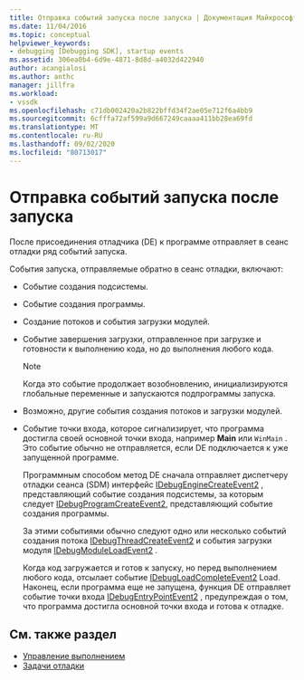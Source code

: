 ```yaml
---
title: Отправка событий запуска после запуска | Документация Майкрософт
ms.date: 11/04/2016
ms.topic: conceptual
helpviewer_keywords:
- debugging [Debugging SDK], startup events
ms.assetid: 306ea0b4-6d9e-4871-8d8d-a4032d422940
author: acangialosi
ms.author: anthc
manager: jillfra
ms.workload:
- vssdk
ms.openlocfilehash: c71db002420a2b822bffd34f2ae05e712f6a4bb9
ms.sourcegitcommit: 6cfffa72af599a9d667249caaaa411bb28ea69fd
ms.translationtype: MT
ms.contentlocale: ru-RU
ms.lasthandoff: 09/02/2020
ms.locfileid: "80713017"
---
```

# <a name="send-startup-events-after-a-launch"></a>Отправка событий запуска после запуска
После присоединения отладчика (DE) к программе отправляет в сеанс отладки ряд событий запуска.

 События запуска, отправляемые обратно в сеанс отладки, включают:

- Событие создания подсистемы.

- Событие создания программы.

- Создание потоков и события загрузки модулей.

- Событие завершения загрузки, отправленное при загрузке и готовности к выполнению кода, но до выполнения любого кода.

  > [!NOTE]
  > Когда это событие продолжает возобновлению, инициализируются глобальные переменные и запускаются подпрограммы запуска.

- Возможно, другие события создания потоков и загрузки модулей.

- Событие точки входа, которое сигнализирует, что программа достигла своей основной точки входа, например **Main** или `WinMain` . Это событие обычно не отправляется, если DE подключается к уже запущенной программе.

  Программным способом метод DE сначала отправляет диспетчеру отладки сеанса (SDM) интерфейс [IDebugEngineCreateEvent2](../../extensibility/debugger/reference/idebugenginecreateevent2.md) , представляющий событие создания подсистемы, за которым следует [IDebugProgramCreateEvent2](../../extensibility/debugger/reference/idebugprogramcreateevent2.md), представляющий событие создания программы.

  За этими событиями обычно следуют одно или несколько событий создания потока [IDebugThreadCreateEvent2](../../extensibility/debugger/reference/idebugthreadcreateevent2.md) и события загрузки модуля [IDebugModuleLoadEvent2](../../extensibility/debugger/reference/idebugmoduleloadevent2.md) .

  Когда код загружается и готов к запуску, но перед выполнением любого кода, отсылает событие [IDebugLoadCompleteEvent2](../../extensibility/debugger/reference/idebugloadcompleteevent2.md) Load. Наконец, если программа еще не запущена, функция DE отправляет событие точки входа [IDebugEntryPointEvent2](../../extensibility/debugger/reference/idebugentrypointevent2.md) , предупреждая о том, что программа достигла основной точки входа и готова к отладке.

## <a name="see-also"></a>См. также раздел
- [Управление выполнением](../../extensibility/debugger/control-of-execution.md)
- [Задачи отладки](../../extensibility/debugger/debugging-tasks.md)
